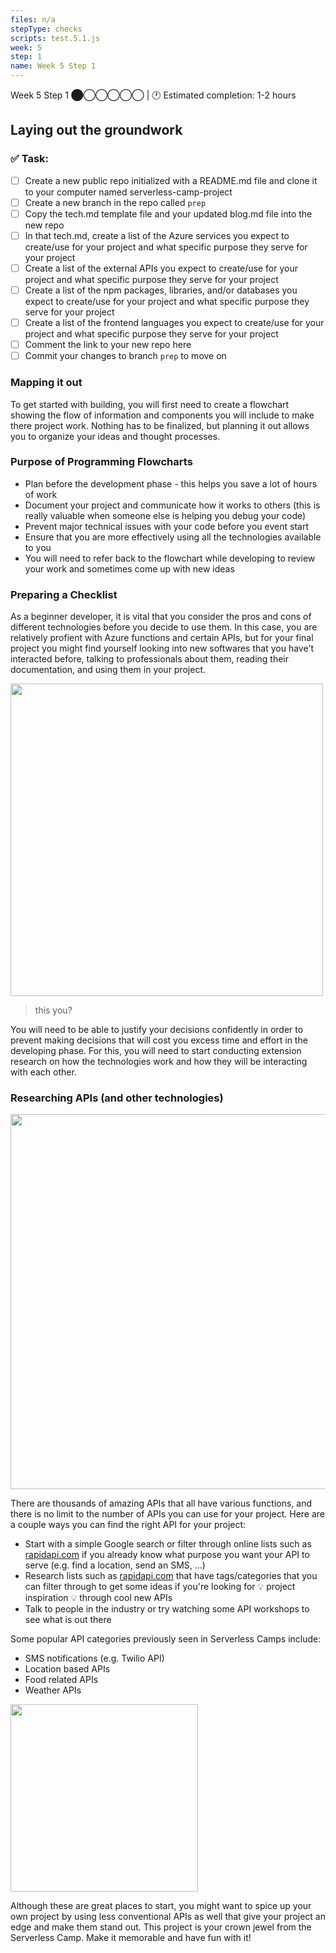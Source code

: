```yaml
---
files: n/a
stepType: checks
scripts: test.5.1.js
week: 5
step: 1
name: Week 5 Step 1
---
```

Week 5 Step 1 ⬤◯◯◯◯◯ | 🕐 Estimated completion: 1-2 hours

## Laying out the groundwork

### ✅  Task:

- [ ] Create a new public repo initialized with a README.md file and clone it to your computer named serverless-camp-project
- [ ] Create a new branch in the repo called `prep`
- [ ] Copy the tech.md template file and your updated blog.md file into the new repo
- [ ] In that tech.md, create a list of the Azure services you expect to create/use for your project and what specific purpose they serve for your project
- [ ] Create a list of the external APIs you expect to create/use for your project and what specific purpose they serve for your project
- [ ] Create a list of the npm packages, libraries, and/or databases you expect to create/use for your project and what specific purpose they serve for your project
- [ ] Create a list of the frontend languages you expect to create/use for your project and what specific purpose they serve for your project
- [ ] Comment the link to your new repo here
- [ ] Commit your changes to branch `prep` to move on

### Mapping it out

To get started with building, you will first need to create a flowchart showing the flow of information and components you will include to make there project work. Nothing has to be finalized, but planning it out allows you to organize your ideas and thought processes.

### Purpose of Programming Flowcharts

- Plan before the development phase - this helps you save a lot of hours of work
- Document your project and communicate how it works to others (this is really valuable when someone else is helping you debug your code)
- Prevent major technical issues with your code before you event start
- Ensure that you are more effectively using all the technologies available to you
- You will need to refer back to the flowchart while developing to review your work and sometimes come up with new ideas

### Preparing a Checklist

As a beginner developer, it is vital that you consider the pros and cons of different technologies before you decide to use them. In this case, you are relatively profient with Azure functions and certain APIs, but for your final project you might find yourself looking into new softwares that you have't interacted before, talking to professionals about them, reading their documentation, and using them in your project.

<img src="https://i2.wp.com/allhtaccess.info/wp-content/uploads/2018/03/programming.gif?fit=1281%2C716&ssl=1" width=500>

> this you?

You will need to be able to justify your decisions confidently in order to prevent making decisions that will cost you excess time and effort in the developing phase. For this, you will need to start conducting extension research on how the technologies work and how they will be interacting with each other.

### Researching APIs (and other technologies)

<img src="https://developers.giphy.com/branch/master/static/api-c99e353f761d318322c853c03ebcf21b.gif" width=600>

There are thousands of amazing APIs that all have various functions, and there is no limit to the number of APIs you can use for your project. Here are a couple ways you can find the right API for your project:

- Start with a simple Google search or filter through online lists such as [rapidapi.com](rapidapi.com) if you already know what purpose you want your API to serve (e.g. find a location, send an SMS, ...)
- Research lists such as [rapidapi.com](https://rapidapi.com/categories) that have tags/categories that you can filter through to get some ideas if you're looking for 💡 project inspiration 💡 through cool new APIs
- Talk to people in the industry or try watching some API workshops to see what is out there

Some popular API categories previously seen in Serverless Camps include:
- SMS notifications (e.g. Twilio API)
- Location based APIs
- Food related APIs
- Weather APIs

<img src="https://twilio-cms-prod.s3.amazonaws.com/images/message-to-mail.width-808.gif" width=300>

Although these are great places to start, you might want to spice up your own project by using less conventional APIs as well that give your project an edge and make them stand out. This project is your crown jewel from the Serverless Camp. Make it memorable and have fun with it!
